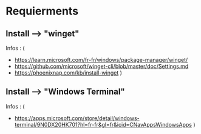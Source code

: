 # Requierments

## Install --> "winget" 
Infos : ( 
- https://learn.microsoft.com/fr-fr/windows/package-manager/winget/ 
- https://github.com/microsoft/winget-cli/blob/master/doc/Settings.md  
- https://phoenixnap.com/kb/install-winget
)

## Install --> "Windows Terminal" 
Infos : (
- https://apps.microsoft.com/store/detail/windows-terminal/9N0DX20HK701?hl=fr-fr&gl=fr&icid=CNavAppsWindowsApps
)

